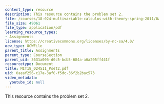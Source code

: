 ```yaml
---
content_type: resource
description: This resource contains the problem set 2.
file: /courses/18-024-multivariable-calculus-with-theory-spring-2011/0aeaf256c17a3af0f5dc36f2b2bac573_MIT18_024S11_Pset2.pdf
file_size: 49061
file_type: application/pdf
learning_resource_types:
- Assignments
license: https://creativecommons.org/licenses/by-nc-sa/4.0/
ocw_type: OCWFile
parent_title: Assignments
parent_type: CourseSection
parent_uid: 3631a006-d0c5-bcb5-684a-a6a205ff441f
resourcetype: Document
title: MIT18_024S11_Pset2.pdf
uid: 0aeaf256-c17a-3af0-f5dc-36f2b2bac573
video_metadata:
  youtube_id: null
---
```

This resource contains the problem set 2.